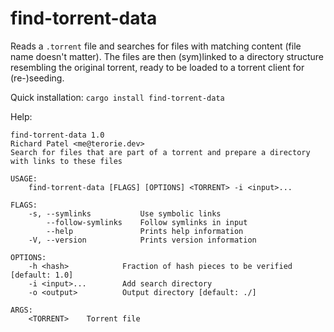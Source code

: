 # find-torrent-data

Reads a `.torrent` file and searches for files with matching content (file name doesn't matter).
The files are then (sym)linked to a directory structure resembling the original torrent,
ready to be loaded to a torrent client for (re-)seeding.

Quick installation: `cargo install find-torrent-data`

Help:

```
find-torrent-data 1.0
Richard Patel <me@terorie.dev>
Search for files that are part of a torrent and prepare a directory with links to these files

USAGE:
    find-torrent-data [FLAGS] [OPTIONS] <TORRENT> -i <input>...

FLAGS:
    -s, --symlinks           Use symbolic links
        --follow-symlinks    Follow symlinks in input
        --help               Prints help information
    -V, --version            Prints version information

OPTIONS:
    -h <hash>            Fraction of hash pieces to be verified [default: 1.0]
    -i <input>...        Add search directory
    -o <output>          Output directory [default: ./]

ARGS:
    <TORRENT>    Torrent file
```
